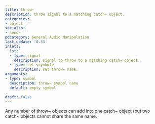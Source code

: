 ```yaml
---
title: throw~
description: throw signal to a matching catch~ object.
categories:
- object
see_also:
- send~
pdcategory: General Audio Manipulation
last_update: '0.33'
inlets:
  1st:
  - type: signal
    description: signal to throw to a matching catch~ object.
  - type: set <symbol>
    description: set throw~ name.
arguments:
- type: symbol
  description: throw~ symbol name 
  default: empty symbol
.
draft: false
---
```

Any number of throw~ objects can add into one catch~ object (but two catch~ objects cannot share the same name.